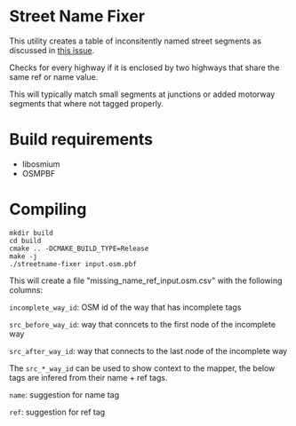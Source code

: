 # Street Name Fixer

This utility creates a table of inconsitently named street segments as discussed
in [this issue](https://github.com/osmlab/to-fix/issues/30).

Checks for every highway if it is enclosed by two highways that share the same ref or name value.

This will typically match small segments at junctions or added motorway segments that where not tagged properly.

# Build requirements

* libosmium
* OSMPBF

# Compiling

	mkdir build
	cd build
	cmake .. -DCMAKE_BUILD_TYPE=Release
	make -j
	./streetname-fixer input.osm.pbf

This will create a file "missing_name_ref_input.osm.csv" with the following columns:

```incomplete_way_id```: OSM id of the way that has incomplete tags

```src_before_way_id```: way that conncets to the first node of the incomplete way

```src_after_way_id```: way that connects to the last node of the incomplete way

The ```src_*_way_id``` can be used to show context to the mapper, the below tags are infered from their name + ref tags.

```name```: suggestion for name tag

```ref```: suggestion for ref tag

